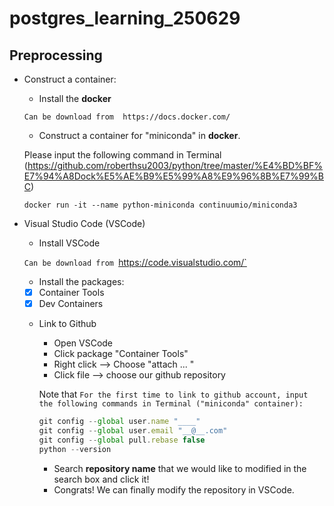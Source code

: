 # postgres_learning_250629

## **Preprocessing** 
* Construct a container:
    * Install the **docker**
    
    `Can be download from  https://docs.docker.com/`

    * Construct a container for "miniconda" in **docker**.

    Please input the following command in Terminal (https://github.com/roberthsu2003/python/tree/master/%E4%BD%BF%E7%94%A8Dock%E5%AE%B9%E5%99%A8%E9%96%8B%E7%99%BC)
    
    `docker run -it --name python-miniconda continuumio/miniconda3`

* Visual Studio Code (VSCode)
    * Install VSCode 

    `Can be download from `https://code.visualstudio.com/`

    * Install the packages:
    - [x] Container Tools
    - [x] Dev Containers

    * Link to Github
        * Open VSCode
        * Click package "Container Tools"
        * Right click --> Choose "attach ... "
        * Click file --> choose our github repository

        Note that
        `For the first time to link to github account, input the following commands in Terminal ("miniconda" container):`

        ```js
        git config --global user.name "____"
        git config --global user.email "__@__.com"
        git config --global pull.rebase false
        python --version
        ```

        * Search **repository name** that we would like to modified in the search box and click it!
        * Congrats! We can finally modify the repository in VSCode.